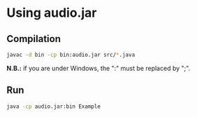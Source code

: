 # Using audio.jar

## Compilation

```sh
javac -d bin -cp bin:audio.jar src/*.java
```

**N.B.:** if you are under Windows, the ":" must be replaced by ";".

## Run

```sh
java -cp audio.jar:bin Example
```

